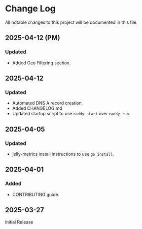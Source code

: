 # Change Log
All notable changes to this project will be documented in this file.

## 2025-04-12 (PM)
### Updated
* Added Geo Filtering section.

## 2025-04-12
### Updated
* Automated DNS A record creation.
* Added CHANGELOG.md
* Updated startup script to use `caddy start` over `caddy run`. 

## 2025-04-05
### Updated
* jelly-metrics install instructions to use `go install`.

## 2025-04-01
### Added
* CONTRIBUTING guide.

## 2025-03-27

Initial Release
 